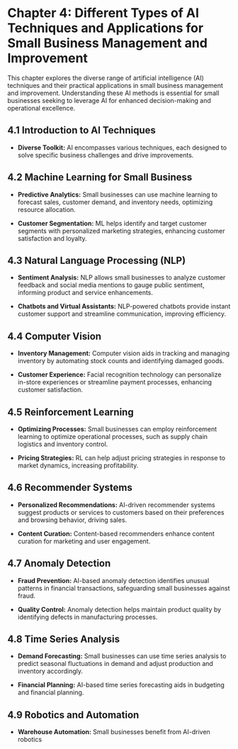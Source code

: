 Chapter 4: Different Types of AI Techniques and Applications for Small Business Management and Improvement
==========================================================================================================

This chapter explores the diverse range of artificial intelligence (AI) techniques and their practical applications in small business management and improvement. Understanding these AI methods is essential for small businesses seeking to leverage AI for enhanced decision-making and operational excellence.

4.1 Introduction to AI Techniques
---------------------------------

* **Diverse Toolkit:** AI encompasses various techniques, each designed to solve specific business challenges and drive improvements.

4.2 Machine Learning for Small Business
---------------------------------------

* **Predictive Analytics:** Small businesses can use machine learning to forecast sales, customer demand, and inventory needs, optimizing resource allocation.

* **Customer Segmentation:** ML helps identify and target customer segments with personalized marketing strategies, enhancing customer satisfaction and loyalty.

4.3 Natural Language Processing (NLP)
-------------------------------------

* **Sentiment Analysis:** NLP allows small businesses to analyze customer feedback and social media mentions to gauge public sentiment, informing product and service enhancements.

* **Chatbots and Virtual Assistants:** NLP-powered chatbots provide instant customer support and streamline communication, improving efficiency.

4.4 Computer Vision
-------------------

* **Inventory Management:** Computer vision aids in tracking and managing inventory by automating stock counts and identifying damaged goods.

* **Customer Experience:** Facial recognition technology can personalize in-store experiences or streamline payment processes, enhancing customer satisfaction.

4.5 Reinforcement Learning
--------------------------

* **Optimizing Processes:** Small businesses can employ reinforcement learning to optimize operational processes, such as supply chain logistics and inventory control.

* **Pricing Strategies:** RL can help adjust pricing strategies in response to market dynamics, increasing profitability.

4.6 Recommender Systems
-----------------------

* **Personalized Recommendations:** AI-driven recommender systems suggest products or services to customers based on their preferences and browsing behavior, driving sales.

* **Content Curation:** Content-based recommenders enhance content curation for marketing and user engagement.

4.7 Anomaly Detection
---------------------

* **Fraud Prevention:** AI-based anomaly detection identifies unusual patterns in financial transactions, safeguarding small businesses against fraud.

* **Quality Control:** Anomaly detection helps maintain product quality by identifying defects in manufacturing processes.

4.8 Time Series Analysis
------------------------

* **Demand Forecasting:** Small businesses can use time series analysis to predict seasonal fluctuations in demand and adjust production and inventory accordingly.

* **Financial Planning:** AI-based time series forecasting aids in budgeting and financial planning.

4.9 Robotics and Automation
---------------------------

* **Warehouse Automation:** Small businesses benefit from AI-driven robotics
